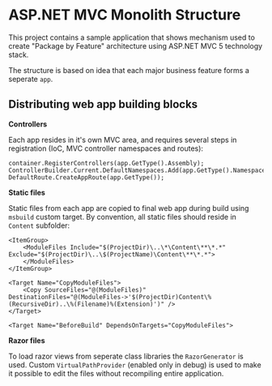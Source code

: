 # ASP.NET MVC Monolith Structure

This project contains a sample application that shows mechanism used to create "Package by Feature" architecture using ASP.NET MVC 5 technology stack.

The structure is based on idea that each major business feature forms a seperate `app`.

## Distributing web app building blocks

**Controllers**

Each app resides in it's own MVC area, and requires several steps in registration (IoC, MVC controller namespaces and routes):

    container.RegisterControllers(app.GetType().Assembly);
    ControllerBuilder.Current.DefaultNamespaces.Add(app.GetType().Namespace);
    DefaultRoute.CreateAppRoute(app.GetType());
            
**Static files**

Static files from each app are copied to final web app during build using `msbuild` custom target. By convention, all static files should reside in `Content` subfolder:

    <ItemGroup>
        <ModuleFiles Include="$(ProjectDir)\..\*\Content\**\*.*" Exclude="$(ProjectDir)\..\$(ProjectName)\Content\**\*.*">            
        </ModuleFiles>
    </ItemGroup>

    <Target Name="CopyModuleFiles">
        <Copy SourceFiles="@(ModuleFiles)" DestinationFiles="@(ModuleFiles->'$(ProjectDir)Content\%(RecursiveDir)..\%(Filename)%(Extension)')" />
    </Target>

    <Target Name="BeforeBuild" DependsOnTargets="CopyModuleFiles">
    
    
**Razor files**

To load razor views from seperate class libraries the `RazorGenerator` is used. Custom `VirtualPathProvider` (enabled only in debug) is used to make it possible to edit the files without recompiling entire application.


